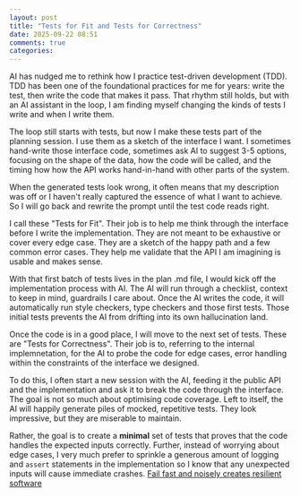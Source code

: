 ```yaml
---
layout: post
title: "Tests for Fit and Tests for Correctness"
date: 2025-09-22 08:51
comments: true
categories: 
---
```


AI has nudged me to rethink how I practice test-driven development (TDD). TDD
has been one of the foundational practices for me for years: write the test, then write the
code that makes it pass. That rhythm still holds, but with an AI assistant in
the loop, I am finding myself changing the kinds of tests I write and when I
write them.

The loop still starts with tests, but now I make these tests part of the planning
session. I use them as a sketch of the interface I want. I sometimes hand-write 
those interface code, sometimes ask AI to suggest 3-5 options, focusing on
the shape of the data, how the code will be called, and the timing how how the 
API works hand-in-hand with other parts of the system. 

When the generated tests look wrong, it often means that my description was off 
or I haven't really captured the essence of what I want to achieve. So I will go 
back and rewrite the prompt until the test code reads right.

I call these "Tests for Fit". Their job is to help me think through the
interface before I write the implementation. They are not meant to be exhaustive
or cover every edge case. They are a sketch of the happy path and a few common
error cases. They help me validate that the API I am imagining is usable and
makes sense. 

With that first batch of tests lives in the plan .md file, I would kick off the
implementation process with AI. The AI will run through a checklist, context to
keep in mind, guardrails I care about. Once the AI writes the code, it will
automatically run style checkers, type checkers and those first tests. Those
initial tests prevents the AI from drifting into its own hallucination land. 

Once the code is in a good place, I will move to the next set of tests. These
are "Tests for Correctness". Their job is to, referring to the internal
implemnetation, for the AI to probe the code for edge cases, error handling
within the constraints of the interface we designed.

To do this, I often start a new session with the AI, feeding it the public API
and the implementation and ask it to break the code through the interface. The
goal is not so much about optimising code coverage. Left to itself, the AI will
happily generate piles of mocked, repetitive tests. They look impressive, but
they are miserable to maintain.

Rather, the goal is to create a **minimal** set of tests that proves that the
code handles the expected inputs correctly. Further, instead of worrying about
edge cases, I very much prefer to sprinkle a generous amount of logging and
`assert` statements in the implementation so I know that any unexpected inputs
will cause immediate crashes. [Fail fast and noisely creates resilient software](/2025/09/22/fail-fast-and-noisely-creates-more-resilient-software/)

